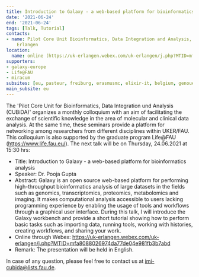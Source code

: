 ```yaml
---
title: Introduction to Galaxy - a web-based platform for bioinformatics analysis
date: '2021-06-24'
end: '2021-06-24'
tags: [Talk, Tutorial]
contacts:
- name: Pilot Core Unit Bioinformatics, Data Integration and Analysis, Universitätklinikum
    Erlangen
location:
  name: online (https://uk-erlangen.webex.com/uk-erlangen/j.php?MTID=mfa8088026974da77de04e981fb3b7abd)
supporters:
- galaxy-europe
- Life@FAU
- miracum
subsites: [eu, pasteur, freiburg, erasmusmc, elixir-it, belgium, genouest]
main_subsite: eu
---
```

The 'Pilot Core Unit for Bioinformatics, Data Integration und Analysis (CUBiDA)' organizes a monthly colloquium with an aim of facilitating the exchange of scientific knowledge in the area of molecular and clinical data analysis. At the same time, these seminars provide a platform for networking among researchers from different disciplines within UKER/FAU. This colloquium is also supported by the graduate program Life@FAU (https://www.life.fau.eu/). The next talk will be on Thursday, 24.06.2021 at 15:30 hrs:

- Title: Introduction to Galaxy - a web-based platform for bioinformatics analysis
- Speaker: Dr. Pooja Gupta
- Abstract: Galaxy is an open source web-based platform for performing high-throughput bioinformatics analysis of large datasets in the fields such as genomics, transcriptomics, proteomics, metabolomics and imaging. It makes computational analysis accessible to users lacking programming experience by enabling the usage of tools and workflows through a graphical user interface. During this talk, I will introduce the Galaxy workbench and provide a short tutorial showing how to perform basic tasks such as importing data, running tools, working with histories, creating workflows, and sharing your work.
- Online through Webex: https://uk-erlangen.webex.com/uk-erlangen/j.php?MTID=mfa8088026974da77de04e981fb3b7abd
- Remark: The presentation will be held in English.

In case of any question, please feel free to contact us at imi-cubida@lists.fau.de.

